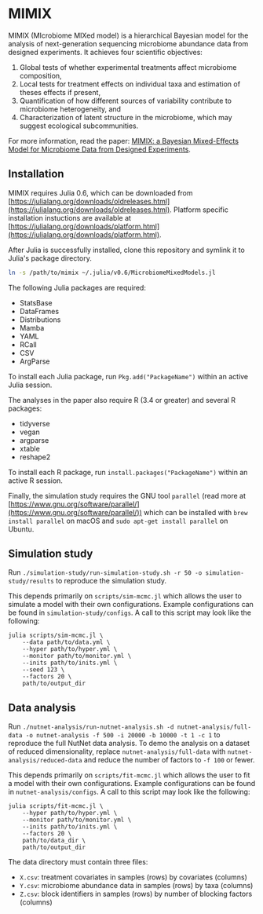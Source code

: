 # MIMIX

MIMIX (MIcrobiome MIXed model) is a hierarchical Bayesian model for the analysis of next-generation sequencing microbiome abundance data from designed experiments. It achieves four scientific objectives:

1. Global tests of whether experimental treatments affect microbiome composition, 
2. Local tests for treatment effects on individual taxa and estimation of theses effects if present,
3. Quantification of how different sources of variability contribute to microbiome heterogeneity, and
4. Characterization of latent structure in the microbiome, which may suggest ecological subcommunities.

For more information, read the paper: [MIMIX: a Bayesian Mixed-Effects Model for Microbiome Data from Designed Experiments](https://arxiv.org/abs/1703.07747).

## Installation

MIMIX requires Julia 0.6, which can be downloaded from [https://julialang.org/downloads/oldreleases.html](https://julialang.org/downloads/oldreleases.html). Platform specific installation instuctions are available at [https://julialang.org/downloads/platform.html](https://julialang.org/downloads/platform.html).

After Julia is successfully installed, clone this repository and symlink it to Julia's package directory.

```bash
ln -s /path/to/mimix ~/.julia/v0.6/MicrobiomeMixedModels.jl
```

The following Julia packages are required:
- StatsBase
- DataFrames
- Distributions
- Mamba
- YAML
- RCall
- CSV
- ArgParse

To install each Julia package, run `Pkg.add("PackageName")` within an active Julia session.

The analyses in the paper also require R (3.4 or greater) and several R packages:
- tidyverse
- vegan
- argparse
- xtable
- reshape2

To install each R package, run `install.packages("PackageName")` within an active R session.

Finally, the simulation study requires the GNU tool `parallel` (read more at [https://www.gnu.org/software/parallel/](https://www.gnu.org/software/parallel/)) which can be installed with `brew install parallel` on macOS and `sudo apt-get install parallel` on Ubuntu.

## Simulation study

Run `./simulation-study/run-simulation-study.sh -r 50 -o simulation-study/results` to reproduce the simulation study.

This depends primarily on `scripts/sim-mcmc.jl` which allows the user to simulate a model with their own configurations. Example configurations can be found in `simulation-study/configs`. A call to this script may look like the following:

```
julia scripts/sim-mcmc.jl \
    --data path/to/data.yml \
    --hyper path/to/hyper.yml \
    --monitor path/to/monitor.yml \
    --inits path/to/inits.yml \
    --seed 123 \
    --factors 20 \
    path/to/output_dir
```

## Data analysis

Run `./nutnet-analysis/run-nutnet-analysis.sh -d nutnet-analysis/full-data -o nutnet-analysis -f 500 -i 20000 -b 10000 -t 1 -c 1` to reproduce the full NutNet data analysis. To demo the analysis on a dataset of reduced dimensionality, replace `nutnet-analysis/full-data` with `nutnet-analysis/reduced-data` and reduce the number of factors to `-f 100` or fewer.

This depends primarily on `scripts/fit-mcmc.jl` which allows the user to fit a model with their own configurations. Example configurations can be found in `nutnet-analysis/configs`. A call to this script may look like the following:

```
julia scripts/fit-mcmc.jl \
    --hyper path/to/hyper.yml \
    --monitor path/to/monitor.yml \
    --inits path/to/inits.yml \
    --factors 20 \
    path/to/data_dir \
    path/to/output_dir
```

The data directory must contain three files:
- `X.csv`: treatment covariates in samples (rows) by covariates (columns)
- `Y.csv`: microbiome abundance data in samples (rows) by taxa (columns)
- `Z.csv`: block identifiers in samples (rows) by number of blocking factors (columns)
